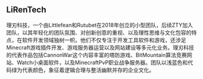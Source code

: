 ## LiRenTech

理刃科技，一个由Littlefean和Rutubet在2018年创立的小型团队，后续ZTY加入团队，以其年轻化的团队氛围、对创新创意的重视、以及理性思维与文化包容的特点，在软件开发领域独树一帜。他们不仅专注于开发工具软件和游戏，还涉足Minecraft游戏插件开发、游戏服务器运营以及网站建设等多元化业务。理刃科技的代表作品包括CannonWar这个内容丰富的塔防游戏、BitMountain算法竞赛网站、Watch小桌面软件，以及MinecraftPvP职业战争服务器。团队以浅蓝色和代码绿为代表颜色，象征着逻辑合理与整活幽默并存的企业文化。
